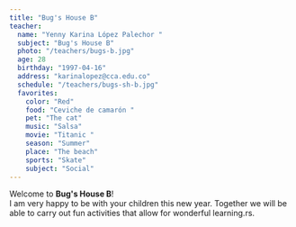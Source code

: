 ```yaml
---
title: "Bug's House B"
teacher:
  name: "Yenny Karina López Palechor "
  subject: "Bug's House B"
  photo: "/teachers/bugs-b.jpg"
  age: 28
  birthday: "1997-04-16"
  address: "karinalopez@cca.edu.co"
  schedule: "/teachers/bugs-sh-b.jpg"
  favorites:
    color: "Red"
    food: "Ceviche de camarón "
    pet: "The cat"
    music: "Salsa"
    movie: "Titanic "
    season: "Summer"
    place: "The beach"
    sports: "Skate"
    subject: "Social"
---
```


Welcome to **Bug's House B**!  
I am very happy to be with your children this new year. Together we will be able to carry out fun activities that allow for wonderful learning.rs.
